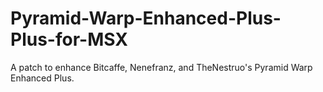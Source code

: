 # Pyramid-Warp-Enhanced-Plus-Plus-for-MSX
A patch to enhance Bitcaffe, Nenefranz, and TheNestruo's Pyramid Warp Enhanced Plus.
